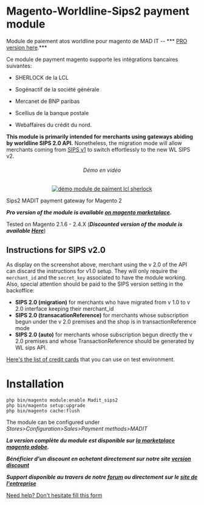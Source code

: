 # Magento-Worldline-Sips2 payment module

Module de paiement atos worldline pour magento de MAD IT -- *** [PRO version here](https://marketplace.magento.com/madit-sips2.html).***


Ce module de payment magento supporte les intégrations bancaires suivantes:

- SHERLOCK de la LCL

- Sogénactif de la société générale

- Mercanet de BNP paribas

- Scellius de la banque postale

- Webaffaires du crédit du nord.


**This module is primarily intended for merchants using gateways abiding by worldline SIPS 2.0 API.**
Nonetheless, the migration mode will allow merchants coming from [SIPS v1](https://documentation.sips.worldline.com/en/announcements/end-sips-10.html) to switch effortlessly to the new WL SIPS v2.

<div align="center"><h6>Démo en vidéo</h6>
  <a href="https://youtu.be/kTahxkz1V10"><img src="https://user-images.githubusercontent.com/3765910/174391752-bad6a83e-e610-47b5-98bf-5bfe041c88b1.png" alt="démo module de paiment lcl sherlock"></a> 
</div>



Sips2 MADIT payment gateway for Magento 2


***Pro version of the module is available [on magento marketplace](https://marketplace.magento.com/madit-sips2.html).***


Tested on Magento 2.1.6 - 2.4.X (***Discounted version of the module is available [Here](https://www.madit.fr/shop/product/worldline-sips2-module-for-magento-2-6)***)



## Instructions for SIPS v2.0
As display on the screenshot above, merchant using the v 2.0 of the API can discard the instructions for v1.0 setup.
They will only require the `merchant_id` and the `secret_key` associated to have the module working.
Also, special attention should be paid to the SIPS version setting in the backoffice:
- **SIPS 2.0 (migration)** for merchants who have migrated from v 1.0 to v 2.0 interface keeping their merchant_id
- **SIPS 2.0 (transacationReference)** for merchants whose subscription begun under the v 2.0 premises and the shop is in transactionReference mode
- **SIPS 2.0 (auto)** for merchants whose subscription begun directly  the v 2.0 premises and whose TransactionReference should be generated by WL sips API.

[Here's the list of credit cards](https://documentation.sips.worldline.com/fr/cartes-de-test.html) that you can use on test environment.


Installation
============

```
php bin/magento module:enable Madit_sips2
php bin/magento setup:upgrade
php bin/magento cache:flush
```

The module can be configured under *Stores>Configuration>Sales>Payment methods>MADIT*


***La version complète du module est disponible sur [la marketplace magento adobe](https://marketplace.magento.com/madit-sips2.html).***

***Bénéficier d'un discount en achetant directement sur notre site [version discount](https://www.madit.fr/shop/product/worldline-sips2-module-for-magento-2-6)***

***Support disponible au travers de notre [**forum**](https://forum.madit.fr/) ou directement sur le [site de l'entreprise](https://www.madit.fr/en_US/contacteznous)***

[Need help? Don't hesitate fill this form](https://www.madit.fr/contacteznous)

